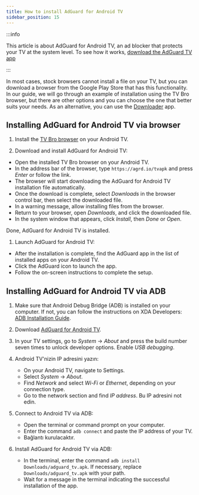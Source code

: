 ```yaml
---
title: How to install AdGuard for Android TV
sidebar_position: 15
---
```


:::info

This article is about AdGuard for Android TV, an ad blocker that protects your TV at the system level. To see how it works, [download the AdGuard TV app](https://agrd.io/tvapk)

:::

In most cases, stock browsers cannot install a file on your TV, but you can download a browser from the Google Play Store that has this functionality. In our guide, we will go through an example of installation using the TV Bro browser, but there are other options and you can choose the one that better suits your needs. As an alternative, you can use the [Downloader](https://play.google.com/store/apps/details?id=com.esaba.downloader) app.

## Installing AdGuard for Android TV via browser

1. Install the [TV Bro browser](https://play.google.com/store/apps/details?id=com.phlox.tvwebbrowser) on your Android TV.

2. Download and install AdGuard for Android TV:

- Open the installed TV Bro browser on your Android TV.
- In the address bar of the browser, type `https://agrd.io/tvapk` and press _Enter_ or follow the link.
- The browser will start downloading the AdGuard for Android TV installation file automatically.
- Once the download is complete, select _Downloads_ in the browser control bar, then select the downloaded file.
- In a warning message, allow installing files from the browser.
- Return to your browser, open _Downloads_, and click the downloaded file.
- In the system window that appears, click _Install_, then _Done_ or _Open_.

Done, AdGuard for Android TV is installed.

1. Launch AdGuard for Android TV:

- After the installation is complete, find the AdGuard app in the list of installed apps on your Android TV.
- Click the AdGuard icon to launch the app.
- Follow the on-screen instructions to complete the setup.

## Installing AdGuard for Android TV via ADB

1. Make sure that Android Debug Bridge (ADB) is installed on your computer. If not, you can follow the instructions on XDA Developers: [ADB Installation Guide](https://www.xda-developers.com/install-adb-windows-macos-linux).

2. Download [AdGuard for Android TV](https://agrd.io/tvapk).

3. In your TV settings, go to _System_ → _About_ and press the build number seven times to unlock developer options. Enable _USB debugging_.

4. Android TV'nizin IP adresini yazın:

    - On your Android TV, navigate to Settings.
    - Select _System_ → _About_.
    - Find _Network_ and select _Wi-Fi_ or _Ethernet_, depending on your connection type.
    - Go to the network section and find _IP address_. Bu IP adresini not edin.

5. Connect to Android TV via ADB:

    - Open the terminal or command prompt on your computer.
    - Enter the command `adb connect` and paste the IP address of your TV.
    - Bağlantı kurulacaktır.

6. Install AdGuard for Android TV via ADB:

    - In the terminal, enter the command `adb install Downloads/adguard_tv.apk`. If necessary, replace `Downloads/adguard_tv.apk` with your path.
    - Wait for a message in the terminal indicating the successful installation of the app.
